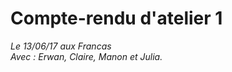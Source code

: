 # Compte-rendu d'atelier 1  
*Le 13/06/17 aux Francas*  
*Avec : Erwan, Claire, Manon et Julia.* 


